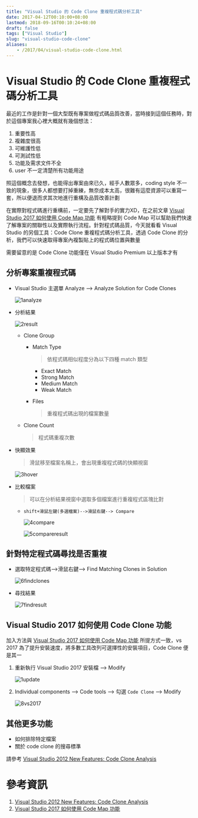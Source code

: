 ```yaml
---
title: "Visual Studio 的 Code Clone 重複程式碼分析工具"
date: 2017-04-12T00:10:00+08:00
lastmod: 2018-09-16T00:10:24+08:00
draft: false
tags: ["Visual Studio"]
slug: "visual-studio-code-clone"
aliases:
    - /2017/04/visual-studio-code-clone.html
---
```

# Visual Studio 的 Code Clone 重複程式碼分析工具
最近的工作是針對一個大型既有專案做程式碼品質改善，當時接到這個任務時，對於這個專案我心裡大概就有幾個想法：

1. 重要性高 
2. 複雜度很高 
3. 可維護性低 
4. 可測試性低 
5. 功能及需求文件不全 
6. user 不一定清楚所有功能用途

照這個概念去發想，也能得出專案由來已久，經手人數眾多，coding style 不一致的現象，很多人都想要打掉重練，無奈成本太高，很難有這麼資源可以重寫一套，所以便退而求其次地進行重構及品質改善計劃

在實際對程式碼進行重構前，一定要先了解對手的實力XD，在之前文章 [Visual Studio 2017 如何使用 Code Map 功能](//blog.yowko.com/2017/04/visual-studio-2017-code-map.html) 有粗略提到 Code Map 可以幫助我們快速了解專案的關聯性以及實際執行流程。針對程式碼品質，今天就看看 Visual Studio 的另個工具：Code Clone 重複程式碼分析工具，透過 Code Clone 的分析，我們可以快速取得專案內複製貼上的程式碼位置與數量

需要留意的是 Code Clone 功能僅在 Visual Studio Premium 以上版本才有

## 分析專案重複程式碼

*  Visual Studio 主選單 Analyze --> Analyze Solution for Code Clones

    ![1analyze](https://cloud.githubusercontent.com/assets/3851540/24918471/20bf2666-1f13-11e7-9e07-4c8dbce7ec8e.png)

*   分析結果

    ![2result](https://cloud.githubusercontent.com/assets/3851540/24918474/20c4402e-1f13-11e7-98e4-22f4632dea85.png)

    *   Clone Group
        *   Match Type
            
            > 依程式碼相似程度分為以下四種 match 類型

            *   Exact Match
            *   Strong Match
            *   Medium Match
            *   Weak Match

        *   Files

            > 重複程式碼出現的檔案數量

    *   Clone Count
        
        >  程式碼重複次數

*   快顯效果

    > 滑鼠移至檔案名稱上，會出現重複程式碼的快顯視窗

    ![3hover](https://cloud.githubusercontent.com/assets/3851540/24918473/20c44b64-1f13-11e7-8a59-40cd2610addd.png)

*   比較檔案

    > 可以在分析結果視窗中選取多個檔案進行重複程式區塊比對

    - `shift+滑鼠左鍵(多選檔案)-->滑鼠右鍵--> Compare`

        ![4compare](https://cloud.githubusercontent.com/assets/3851540/24918472/20c3c1ee-1f13-11e7-8a66-551af7defb84.png)

        ![5compareresult](https://cloud.githubusercontent.com/assets/3851540/24918467/209bb5e6-1f13-11e7-8734-9c0b374953e8.png)

## 針對特定程式碼尋找是否重複

*   選取特定程式碼-->滑鼠右鍵--> Find Matching Clones in Solution
    
    ![6findclones](https://cloud.githubusercontent.com/assets/3851540/24918468/209d778c-1f13-11e7-92b2-384ce75719e1.png)

*   尋找結果
    
    ![7findresult](https://cloud.githubusercontent.com/assets/3851540/24918469/20a3b296-1f13-11e7-87c0-f8901dc05a84.png)

## Visual Studio 2017 如何使用 Code Clone 功能

加入方法與 [Visual Studio 2017 如何使用 Code Map 功能](//blog.yowko.com/2017/04/visual-studio-2017-code-map.html) 所提方式一致，vs 2017 為了提升安裝速度，將多數工具改列可選擇性的安裝項目，Code Clone 便是其一

1.  重新執行 Visual Studio 2017 安裝檔 --> Modify
    
    ![1update](https://cloud.githubusercontent.com/assets/3851540/24850307/1d226250-1e02-11e7-8330-0d1bfe33964b.png)

2.  Individual components --> Code tools --> 勾選 `Code Clone` --> Modify

    ![8vs2017](https://cloud.githubusercontent.com/assets/3851540/24918470/20a40ec6-1f13-11e7-9860-21edc9d1d7e4.png)

## 其他更多功能

*   如何排除特定檔案
*   關於 code clone 的搜尋標準


請參考 [Visual Studio 2012 New Features: Code Clone Analysis](https://blogs.msdn.microsoft.com/zainnab/2012/06/28/visual-studio-2012-new-features-code-clone-analysis/)

# 參考資訊

1.  [Visual Studio 2012 New Features: Code Clone Analysis](https://blogs.msdn.microsoft.com/zainnab/2012/06/28/visual-studio-2012-new-features-code-clone-analysis/)
2.  [Visual Studio 2017 如何使用 Code Map 功能](//blog.yowko.com/2017/04/visual-studio-2017-code-map.html)
